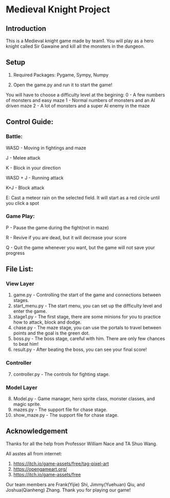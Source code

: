 # Medieval Knight Project

## Introduction


This is a Medieval knight game made by team1. You will play as a hero knight called Sir Gawaine and kill all the monsters in the dungeon.


## Setup

1. Required Packages: Pygame, Sympy, Numpy

2. Open the game.py and run it to start the game!

You will have to choose a difficulty level at the begining:
0 - A few numbers of monsters and easy maze
1 - Normal numbers of monsters and an AI driven maze
2 - A lot of monsters and a super AI enemy in the maze


## Control Guide:
### Battle:
WASD - Moving in fightings and maze

J - Melee attack

K - Block in your direction

WASD + J - Running attack

K+J - Block attack

E: Cast a meteor rain on the selected field. It will start as
a red circle until you click a spot

### Game Play:

P - Pause the game during the fight(not in maze)

R - Revive if you are dead, but it will decrease your score

Q - Quit the game whenever you want, but the game will not save your progress


## File List:
### View Layer
1. game.py - Controlling the start of the game and connections
between stages.
2. start_menu.py - The start menu, you can set up the difficulty
level and enter the game.
3. stage1.py - The first stage, there are some minions for you
to practice how to attack, block and dodge.
4. chase.py - The maze stage, you can use the portals to travel
between points and the goal is the green dot.
5. boss.py - The boss stage, careful with him. There are only few
chances to beat him!
6. result.py - After beating the boss, you can see your final score!

### Controller
7. controller.py - The controls for fighting stage.

### Model Layer
8. Model.py - Game manager, hero sprite class, monster classes,
and magic sprite.
9. mazes.py - The support file for chase stage.
10. show_maze.py - The support file for chase stage.

## Acknowledgement

Thanks for all the help from Professor William Nace and TA Shuo Wang.

All asstes all from internet:
1. https://itch.io/game-assets/free/tag-pixel-art
2. https://opengameart.org/
3. https://itch.io/game-assets/free

Our team members are Frank(Yijie) Shi, Jimmy(Yuehuan) Qiu, and Joshua(Qianheng) Zhang. Thank you for playing our game!